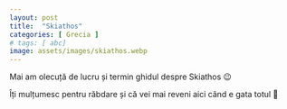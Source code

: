 ```yaml
---
layout: post
title:  "Skiathos"
categories: [ Grecia ]
# tags: [ abc]
image: assets/images/skiathos.webp
---
```


Mai am olecuță de lucru și termin ghidul despre Skiathos 😉

Îți mulțumesc pentru răbdare și că vei mai reveni aici când e gata totul 💙

